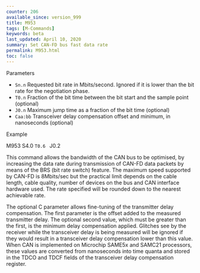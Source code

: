 ```yaml
---
counter: 206
available_since: version_999
title: M953
tags: [M-Commands] 
keywords: beta 
last_updated: April 10, 2020 
summary: Set CAN-FD bus fast data rate 
permalink: M953.html
toc: false 
---
```



Parameters

* `Sn.n` Requested bit rate in Mbits/second. Ignored if it is lower than the bit rate for the negotiation phase.
* `T0.n` Fraction of the bit time between the bit start and the sample point (optional)
* `J0.n` Maximum jump time as a fraction of the bit time (optional)
* `Caa:bb` Transceiver delay compensation offset and minimum, in nanoseconds (optional)

Example

M953 S4.0 ` T0.6  ` J0.2

This command allows the bandwidth of the CAN bus to be optimised, by increasing the data rate during transmission of CAN-FD data packets by means of the BRS (bit rate switch) feature. The maximum speed supported by CAN-FD is 8Mbits/sec but the practical limit depends on the cable length, cable quality, number of devices on the bus and CAN interface hardware used. The rate specified will be rounded down to the nearest achievable rate.

The optional C parameter allows fine-tuning of the transmitter delay compensation. The first parameter is the offset added to the measured transmitter delay. The optional second value, which must be greater than the first, is the minimum delay compensation applied. Glitches see by the receiver while the transceiver delay is being measured will be ignored if they would result in a transceiver delay compensation lower than this value. When CAN is implemented on Microchip SAME5x and SAMC21 processors, these values are converted from nanoseconds into time quanta and stored in the TDCO and TDCF fields of the transceiver delay compensation register.

